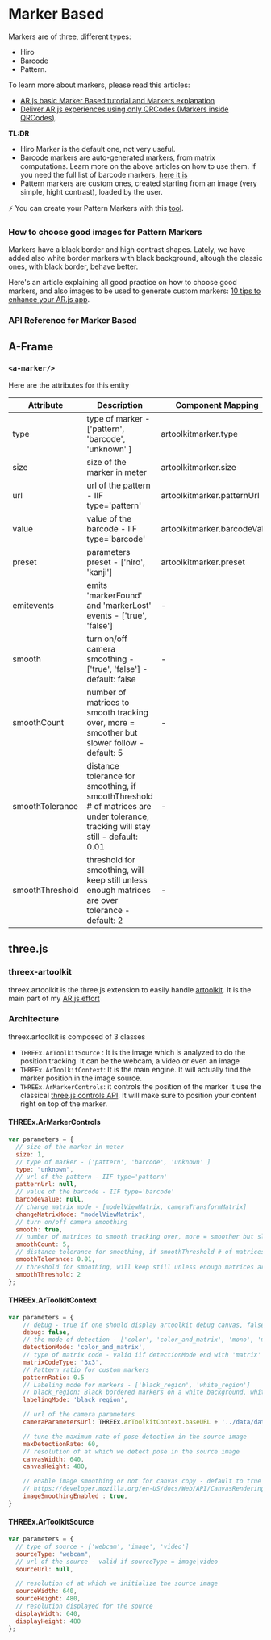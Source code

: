 # Marker Based

Markers are of three, different types:

- Hiro
- Barcode
- Pattern.

To learn more about markers, please read this articles:

- [AR.js basic Marker Based tutorial and Markers explanation](https://medium.com/chialab-open-source/ar-js-the-simpliest-way-to-get-cross-browser-ar-on-the-web-8f670dd45462)
- [Deliver AR.js experiences using only QRCodes (Markers inside QRCodes)](https://medium.com/chialab-open-source/how-to-deliver-ar-on-the-web-only-with-a-qr-code-e24b7b61f8cb).

**TL:DR**

- Hiro Marker is the default one, not very useful.
- Barcode markers are auto-generated markers, from matrix computations. Learn more on the above articles on how to use them. If you need the full list of barcode markers, [here it is](https://github.com/nicolocarpignoli/artoolkit-barcode-markers-collection)
- Pattern markers are custom ones, created starting from an image (very simple, hight contrast), loaded by the user.

⚡️ You can create your Pattern Markers with this [tool](https://ar-js-org.github.io/AR.js/three.js/examples/marker-training/examples/generator.html).

### How to choose good images for Pattern Markers

Markers have a black border and high contrast shapes. Lately, we have added also white border markers with black background, altough the classic ones, with black border, behave better.

Here's an article explaining all good practice on how to choose good markers, and also images to be used to generate custom markers: [10 tips to enhance your AR.js app](https://medium.com/chialab-open-source/10-tips-to-enhance-your-ar-js-app-8b44c6faffca).

### API Reference for Marker Based

## A-Frame

### `<a-marker/>`

Here are the attributes for this entity

| Attribute       | Description                                                                                                                      | Component Mapping            |
| --------------- | -------------------------------------------------------------------------------------------------------------------------------- | ---------------------------- |
| type            | type of marker - ['pattern', 'barcode', 'unknown' ]                                                                              | artoolkitmarker.type         |
| size            | size of the marker in meter                                                                                                      | artoolkitmarker.size         |
| url             | url of the pattern - IIF type='pattern'                                                                                          | artoolkitmarker.patternUrl   |
| value           | value of the barcode - IIF type='barcode'                                                                                        | artoolkitmarker.barcodeValue |
| preset          | parameters preset - ['hiro', 'kanji']                                                                                            | artoolkitmarker.preset       |
| emitevents      | emits 'markerFound' and 'markerLost' events - ['true', 'false']                                                                  | -                            |
| smooth          | turn on/off camera smoothing - ['true', 'false'] - default: false                                                                | -                            |
| smoothCount     | number of matrices to smooth tracking over, more = smoother but slower follow - default: 5                                       | -                            |
| smoothTolerance | distance tolerance for smoothing, if smoothThreshold # of matrices are under tolerance, tracking will stay still - default: 0.01 | -                            |
| smoothThreshold | threshold for smoothing, will keep still unless enough matrices are over tolerance - default: 2                                  | -                            |

## three.js

### threex-artoolkit

threex.artoolkit is the three.js extension to easily handle [artoolkit](https://github.com/artoolkitx/jsartoolkit5).
It is the main part of my [AR.js effort](http://github.com/jeromeetienne/AR.js)

### Architecture

threex.artoolkit is composed of 3 classes

- `THREEx.ArToolkitSource` : It is the image which is analyzed to do the position tracking.
  It can be the webcam, a video or even an image
- `THREEx.ArToolkitContext`: It is the main engine. It will actually find the marker position
  in the image source.
- `THREEx.ArMarkerControls`: it controls the position of the marker
  It use the classical [three.js controls API](https://github.com/mrdoob/three.js/tree/master/examples/js/controls).
  It will make sure to position your content right on top of the marker.

#### THREEx.ArMarkerControls

```javascript
var parameters = {
  // size of the marker in meter
  size: 1,
  // type of marker - ['pattern', 'barcode', 'unknown' ]
  type: "unknown",
  // url of the pattern - IIF type='pattern'
  patternUrl: null,
  // value of the barcode - IIF type='barcode'
  barcodeValue: null,
  // change matrix mode - [modelViewMatrix, cameraTransformMatrix]
  changeMatrixMode: "modelViewMatrix",
  // turn on/off camera smoothing
  smooth: true,
  // number of matrices to smooth tracking over, more = smoother but slower follow
  smoothCount: 5,
  // distance tolerance for smoothing, if smoothThreshold # of matrices are under tolerance, tracking will stay still
  smoothTolerance: 0.01,
  // threshold for smoothing, will keep still unless enough matrices are over tolerance
  smoothThreshold: 2
};
```

#### THREEx.ArToolkitContext

```javascript
var parameters = {
	// debug - true if one should display artoolkit debug canvas, false otherwise
	debug: false,
	// the mode of detection - ['color', 'color_and_matrix', 'mono', 'mono_and_matrix']
	detectionMode: 'color_and_matrix',
	// type of matrix code - valid iif detectionMode end with 'matrix' - [3x3, 3x3_HAMMING63, 3x3_PARITY65, 4x4, 4x4_BCH_13_9_3, 4x4_BCH_13_5_5]
	matrixCodeType: '3x3',
	// Pattern ratio for custom markers
	patternRatio: 0.5
	// Labeling mode for markers - ['black_region', 'white_region']
	// black_region: Black bordered markers on a white background, white_region: White bordered markers on a black background
	labelingMode: 'black_region',

    // url of the camera parameters
    cameraParametersUrl: THREEx.ArToolkitContext.baseURL + '../data/data/camera_para.dat',

	// tune the maximum rate of pose detection in the source image
	maxDetectionRate: 60,
	// resolution of at which we detect pose in the source image
	canvasWidth: 640,
	canvasHeight: 480,

	// enable image smoothing or not for canvas copy - default to true
	// https://developer.mozilla.org/en-US/docs/Web/API/CanvasRenderingContext2D/imageSmoothingEnabled
	imageSmoothingEnabled : true,
}
```

#### THREEx.ArToolkitSource

```javascript
var parameters = {
  // type of source - ['webcam', 'image', 'video']
  sourceType: "webcam",
  // url of the source - valid if sourceType = image|video
  sourceUrl: null,

  // resolution of at which we initialize the source image
  sourceWidth: 640,
  sourceHeight: 480,
  // resolution displayed for the source
  displayWidth: 640,
  displayHeight: 480
};
```
